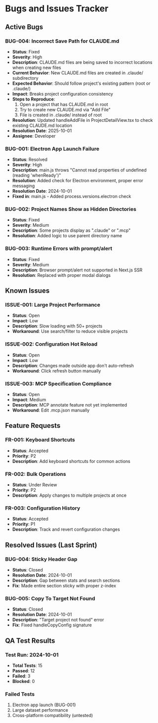 # Bugs and Issues Tracker

## Active Bugs

### BUG-004: Incorrect Save Path for CLAUDE.md
- **Status**: Fixed
- **Severity**: High
- **Description**: CLAUDE.md files are being saved to incorrect locations when creating new files
- **Current Behavior**: New CLAUDE.md files are created in .claude/ subdirectory
- **Expected Behavior**: Should follow project's existing pattern (root or .claude/)
- **Impact**: Breaks project configuration consistency
- **Steps to Reproduce**:
  1. Open a project that has CLAUDE.md in root
  2. Try to create new CLAUDE.md via "Add File"
  3. File is created in .claude/ instead of root
- **Resolution**: Updated handleAddFile in ProjectDetailView.tsx to check existing CLAUDE.md location
- **Resolution Date**: 2025-10-01
- **Assignee**: Developer

### BUG-001: Electron App Launch Failure
- **Status**: Resolved
- **Severity**: High
- **Description**: main.js throws "Cannot read properties of undefined (reading 'whenReady')"
- **Resolution**: Added check for Electron environment, proper error messaging
- **Resolution Date**: 2024-10-01
- **Fixed in**: main.js - Added process.versions.electron check

### BUG-002: Project Names Show as Hidden Directories
- **Status**: Fixed
- **Severity**: Medium
- **Description**: Some projects display as ".claude" or ".mcp"
- **Resolution**: Added logic to use parent directory name

### BUG-003: Runtime Errors with prompt/alert
- **Status**: Fixed
- **Severity**: Medium
- **Description**: Browser prompt/alert not supported in Next.js SSR
- **Resolution**: Replaced with proper modal dialogs

## Known Issues

### ISSUE-001: Large Project Performance
- **Status**: Open
- **Impact**: Low
- **Description**: Slow loading with 50+ projects
- **Workaround**: Use search/filter to reduce visible projects

### ISSUE-002: Configuration Hot Reload
- **Status**: Open
- **Impact**: Low
- **Description**: Changes made outside app don't auto-refresh
- **Workaround**: Click refresh button manually

### ISSUE-003: MCP Specification Compliance
- **Status**: Open
- **Impact**: Medium
- **Description**: MCP annotate feature not yet implemented
- **Workaround**: Edit .mcp.json manually

## Feature Requests

### FR-001: Keyboard Shortcuts
- **Status**: Accepted
- **Priority**: P2
- **Description**: Add keyboard shortcuts for common actions

### FR-002: Bulk Operations
- **Status**: Under Review
- **Priority**: P2
- **Description**: Apply changes to multiple projects at once

### FR-003: Configuration History
- **Status**: Accepted
- **Priority**: P1
- **Description**: Track and revert configuration changes

## Resolved Issues (Last Sprint)

### BUG-004: Sticky Header Gap
- **Status**: Closed
- **Resolution Date**: 2024-10-01
- **Description**: Gap between stats and search sections
- **Fix**: Made entire section sticky with proper z-index

### BUG-005: Copy To Target Not Found
- **Status**: Closed
- **Resolution Date**: 2024-10-01
- **Description**: "Target project not found" error
- **Fix**: Fixed handleCopyConfig signature

## QA Test Results

### Test Run: 2024-10-01
- **Total Tests**: 15
- **Passed**: 12
- **Failed**: 3
- **Blocked**: 0

### Failed Tests
1. Electron app launch (BUG-001)
2. Large dataset performance
3. Cross-platform compatibility (untested)